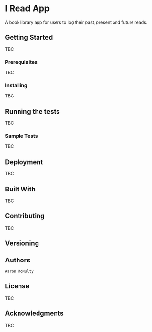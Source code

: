 # I Read App

A book library app for users to log their past, present and future reads.

## Getting Started

TBC

### Prerequisites

TBC

### Installing

TBC

## Running the tests

TBC

### Sample Tests

TBC

## Deployment

TBC

## Built With

TBC

## Contributing

TBC

## Versioning

## Authors

    Aaron McNulty

## License

TBC

## Acknowledgments

TBC
